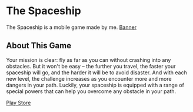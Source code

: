 # The Spaceship
The Spaceship is a mobile game made by me.
[Banner](https://github.com/emirhantuygun/The-Spaceship/assets/114773586/9c1fbd80-13db-49f0-9f77-9a509ce59859)

## About This Game
Your mission is clear: fly as far as you can without crashing into any obstacles. But it won't be easy – the further you travel, the faster your spaceship will go, and the harder it will be to avoid disaster. And with each new level, the challenge increases as you encounter more and more dangers in your path. Luckily, your spaceship is equipped with a range of special powers that can help you overcome any obstacle in your path.

[Play Store](https://play.google.com/store/apps/details?id=com.SchismStudios.TheSpaceship)

